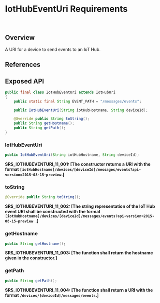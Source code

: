 # IotHubEventUri Requirements
 
## Overview

A URI for a device to send events to an IoT Hub.

## References

## Exposed API

```java
public final class IotHubEventUri extends IotHubUri
{
    public static final String EVENT_PATH = "/messages/events";

    public IotHubEventUri(String iotHubHostname, String deviceId);

    @Override public String toString();
    public String getHostname();
    public String getPath();
}
```


### IotHubEventUri

```java
public IotHubEventUri(String iotHubHostname, String deviceId);
```

**SRS_IOTHUBEVENTURI_11_001: [**The constructor returns a URI with the format `[iotHubHostname]/devices/[deviceId]/messages/events?api-version=2015-08-15-preview`.**]**


### toString

```java
@Override public String toString();
```

**SRS_IOTHUBEVENTURI_11_002: [**The string representation of the IoT Hub event URI shall be constructed with the format `[iotHubHostname]/devices/[deviceId]/messages/events?api-version=2015-08-15-preview `.**]**


### getHostname

```java
public String getHostname();
```

**SRS_IOTHUBEVENTURI_11_003: [**The function shall return the hostname given in the constructor.**]**


### getPath

```java
public String getPath();
```

**SRS_IOTHUBEVENTURI_11_004: [**The function shall return a URI with the format `/devices/[deviceId]/messages/events`.**]**